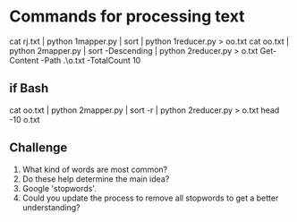 # Commands for processing text

cat rj.txt | python 1mapper.py | sort | python 1reducer.py > oo.txt
cat oo.txt | python 2mapper.py | sort -Descending | python 2reducer.py > o.txt
Get-Content -Path .\o.txt -TotalCount 10

## if Bash

cat oo.txt | python 2mapper.py | sort -r          | python 2reducer.py > o.txt
head -10 o.txt

## Challenge

1. What kind of words are most common? 
2. Do these help determine the main idea?
3. Google 'stopwords'.
4. Could you update the process to remove all stopwords to get a better understanding? 